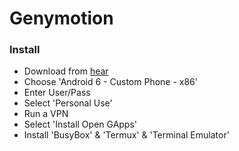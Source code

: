 # Genymotion

### Install
- Download from [hear](https://www.genymotion.com/download/)
- Choose 'Android 6 - Custom Phone - x86'
- Enter User/Pass
- Select 'Personal Use'
- Run a VPN
- Select 'Install Open GApps'
- Install 'BusyBox' & 'Termux' & 'Terminal Emulator'
